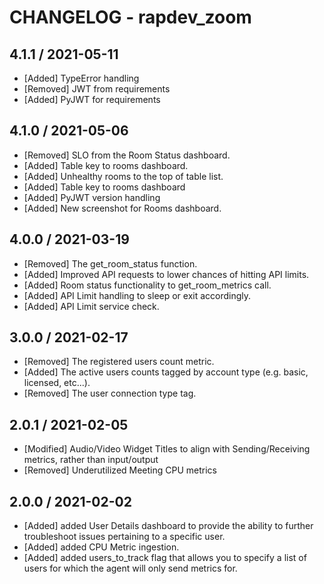 # CHANGELOG - rapdev_zoom

## 4.1.1 / 2021-05-11
* [Added] TypeError handling
* [Removed] JWT from requirements
* [Added] PyJWT for requirements

## 4.1.0 / 2021-05-06
* [Removed] SLO from the Room Status dashboard.
* [Added] Table key to rooms dashboard.
* [Added] Unhealthy rooms to the top of table list.
* [Added] Table key to rooms dashboard
* [Added] PyJWT version handling
* [Added] New screenshot for Rooms dashboard.

## 4.0.0 / 2021-03-19
* [Removed] The get_room_status function. 
* [Added] Improved API requests to lower chances of hitting API limits. 
* [Added] Room status functionality to get_room_metrics call.
* [Added] API Limit handling to sleep or exit accordingly.
* [Added] API Limit service check.

## 3.0.0 / 2021-02-17

* [Removed] The registered users count metric.
* [Added] The active users counts tagged by account type (e.g. basic, licensed, etc...).
* [Removed] The user connection type tag.

## 2.0.1 / 2021-02-05

* [Modified] Audio/Video Widget Titles to align with Sending/Receiving metrics, rather than input/output
* [Removed] Underutilized Meeting CPU metrics

## 2.0.0 / 2021-02-02

* [Added] added User Details dashboard to provide the ability to further troubleshoot issues pertaining to a specific user.
* [Added] added CPU Metric ingestion.
* [Added] added users_to_track flag that allows you to specify a list of users for which the agent will only send metrics for.

